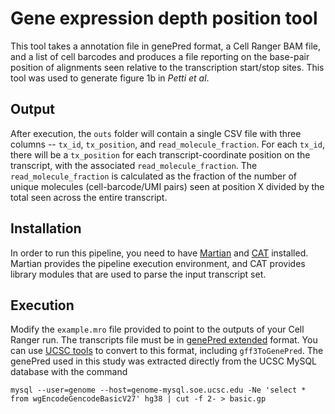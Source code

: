 # Gene expression depth position tool

This tool takes a annotation file in genePred format, a Cell Ranger BAM file, and a list of cell barcodes and produces a file reporting on the base-pair position of alignments seen relative to the transcription start/stop sites. This tool was used to generate figure 1b in *Petti et al*.

## Output
After execution, the `outs` folder will contain a single CSV file with three columns -- `tx_id`, `tx_position`, and `read_molecule_fraction`. For each `tx_id`, there will be a `tx_position` for each transcript-coordinate position on the transcript, with the associated `read_molecule_fraction`. The `read_molecule_fraction` is calculated as the fraction of the number of unique molecules (cell-barcode/UMI pairs) seen at position X divided by the total seen across the entire transcript.

## Installation

In order to run this pipeline, you need to have [Martian](https://github.com/martian-lang/martian) and [CAT](https://github.com/ComparativeGenomicsToolkit/Comparative-Annotation-Toolkit) installed. Martian provides the pipeline execution environment, and CAT provides library modules that are used to parse the input transcript set.

## Execution

Modify the `example.mro` file provided to point to the outputs of your Cell Ranger run. The transcripts file must be in [genePred extended](https://genome.ucsc.edu/FAQ/FAQformat.html#format9) format. You can use [UCSC tools](http://hgdownload.soe.ucsc.edu/admin/exe/) to convert to this format, including `gff3ToGenePred`. The genePred used in this study was extracted directly from the UCSC MySQL database with the command

```
mysql --user=genome --host=genome-mysql.soe.ucsc.edu -Ne 'select * from wgEncodeGencodeBasicV27' hg38 | cut -f 2- > basic.gp
```

